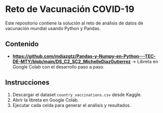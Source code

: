 # Reto de Vacunación COVID-19 

Este repositorio contiene la solución al reto de análisis de datos de vacunación mundial usando Python y Pandas.

## Contenido
- **https://github.com/mdiazgtz/Pandas-y-Numpy-en-Python---TEC-DE-MTY/blob/main/DS_C2_SC2_MichelleDiazGutierrez** → Libreta en Google Colab con el desarrollo paso a paso.


## Instrucciones
1. Descargar el dataset `country_vaccinations.csv` desde Kaggle.
2. Abrir la libreta en Google Colab.
3. Ejecutar cada celda para generar el análisis y resultados.
